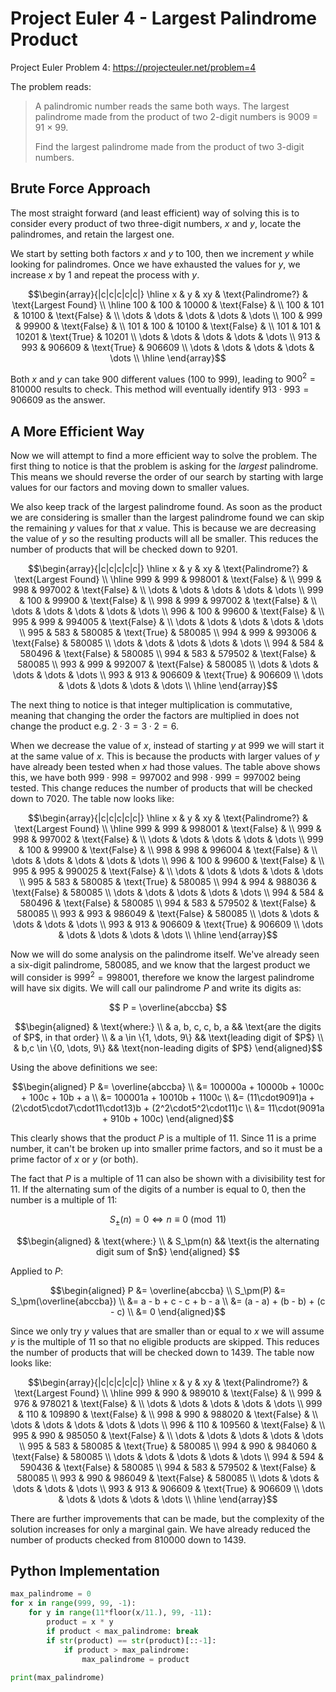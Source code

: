 # Project Euler 4 - Largest Palindrome Product
Project Euler Problem 4: https://projecteuler.net/problem=4

The problem reads:

> A palindromic number reads the same both ways. The largest palindrome made
> from the product of two 2-digit numbers is 9009 = 91 $\times$ 99.
>     
> Find the largest palindrome made from the product of two 3-digit numbers.

## Brute Force Approach
The most straight forward (and least efficient) way of solving this is to
consider every product of two three-digit numbers, $x$ and $y$, locate the
palindromes, and retain the largest one.

We start by setting both factors $x$ and $y$ to 100, then we increment $y$ while
looking for palindromes. Once we have exhausted the values for $y$, we increase
$x$ by 1 and repeat the process with $y$.

$$\begin{array}{|c|c|c|c|c|}
    \hline
    x & y & xy & \text{Palindrome?} & \text{Largest Found} \\
    \hline
    100 & 100 & 10000 & \text{False} & \\
    100 & 101 & 10100 & \text{False} & \\
    \dots & \dots & \dots & \dots & \dots \\
    100 & 999 & 99900 & \text{False} & \\
    101 & 100 & 10100 & \text{False} & \\
    101 & 101 & 10201 & \text{True} & 10201 \\
    \dots & \dots & \dots & \dots & \dots \\
    913 & 993 & 906609 & \text{True} & 906609 \\
    \dots & \dots & \dots & \dots & \dots \\
    \hline
\end{array}$$

Both $x$ and $y$ can take 900 different values (100 to 999), leading to $900^2 = 810000$ results to check. This method will eventually identify $913\cdot993=906609$ as the answer.

## A More Efficient Way
Now we will attempt to find a more efficient way to solve the problem. The first
thing to notice is that the problem is asking for the *largest* palindrome.
This means we should reverse the order of our search by starting with large
values for our factors and moving down to smaller values.

We also keep track of the largest palindrome found. As soon as the product we
are considering is smaller than the largest palindrome found we can skip the
remaining $y$ values for that $x$ value. This is because we are decreasing the
value of $y$ so the resulting products will all be smaller. This reduces the
number of products that will be checked down to 9201.

$$\begin{array}{|c|c|c|c|c|}
    \hline
    x & y & xy & \text{Palindrome?} & \text{Largest Found} \\
    \hline
    999 & 999 & 998001 & \text{False} & \\
    999 & 998 & 997002 & \text{False} & \\
    \dots & \dots & \dots & \dots & \dots \\
    999 & 100 & 99900 & \text{False} & \\
    998 & 999 & 997002 & \text{False} & \\
    \dots & \dots & \dots & \dots & \dots \\
    996 & 100 & 99600 & \text{False} & \\
    995 & 999 & 994005 & \text{False} & \\
    \dots & \dots & \dots & \dots & \dots \\
    995 & 583 & 580085 & \text{True} & 580085 \\
    994 & 999 & 993006 & \text{False} & 580085 \\
    \dots & \dots & \dots & \dots & \dots \\
    994 & 584 & 580496 & \text{False} & 580085 \\
    994 & 583 & 579502 & \text{False} & 580085 \\
    993 & 999 & 992007 & \text{False} & 580085 \\
    \dots & \dots & \dots & \dots & \dots \\
    993 & 913 & 906609 & \text{True} & 906609 \\
    \dots & \dots & \dots & \dots & \dots \\
    \hline
\end{array}$$

The next thing to notice is that integer multiplication is commutative, meaning
that changing the order the factors are multiplied in does not change the
product e.g. $2\cdot3 = 3\cdot2 = 6$.

When we decrease the value of $x$, instead of starting $y$ at 999 we will start
it at the same value of $x$. This is because the products with larger values of
$y$ have already been tested when $x$ had those values. The table above shows
this, we have both $999\cdot998=997002$ and $998\cdot999=997002$ being tested.
This change reduces the number of products that will be checked down to 7020.
The table now looks like:

$$\begin{array}{|c|c|c|c|c|}
    \hline
    x & y & xy & \text{Palindrome?} & \text{Largest Found} \\
    \hline
    999 & 999 & 998001 & \text{False} & \\
    999 & 998 & 997002 & \text{False} & \\
    \dots & \dots & \dots & \dots & \dots \\
    999 & 100 & 99900 & \text{False} & \\
    998 & 998 & 996004 & \text{False} & \\
    \dots & \dots & \dots & \dots & \dots \\
    996 & 100 & 99600 & \text{False} & \\
    995 & 995 & 990025 & \text{False} & \\
    \dots & \dots & \dots & \dots & \dots \\
    995 & 583 & 580085 & \text{True} & 580085 \\
    994 & 994 & 988036 & \text{False} & 580085 \\
    \dots & \dots & \dots & \dots & \dots \\
    994 & 584 & 580496 & \text{False} & 580085 \\
    994 & 583 & 579502 & \text{False} & 580085 \\
    993 & 993 & 986049 & \text{False} & 580085 \\
    \dots & \dots & \dots & \dots & \dots \\
    993 & 913 & 906609 & \text{True} & 906609 \\
    \dots & \dots & \dots & \dots & \dots \\
    \hline
\end{array}$$

Now we will do some analysis on the palindrome itself. We've already seen a
six-digit palindrome, 580085, and we know that the largest product we will
consider is $999^2 = 998001$, therefore we know the largest palindrome will have
six digits. We will call our palindrome $P$ and write its digits as:

$$ P = \overline{abccba} $$

$$\begin{aligned}
    & \text{where:} \\
    & a, b, c, c, b, a && \text{are the digits of $P$, in that order} \\
    & a \in \{1, \dots, 9\} && \text{leading digit of $P$} \\
    & b,c \in \{0, \dots, 9\} && \text{non-leading digits of $P$}
\end{aligned}$$

Using the above definitions we see:

$$\begin{aligned}
    P &= \overline{abccba} \\
    &= 100000a + 10000b + 1000c + 100c + 10b + a \\
    &= 100001a + 10010b + 1100c \\
    &= (11\cdot9091)a + (2\cdot5\cdot7\cdot11\cdot13)b
        + (2^2\cdot5^2\cdot11)c \\
    &= 11\cdot(9091a + 910b + 100c)
\end{aligned}$$

This clearly shows that the product $P$ is a multiple of 11. Since 11 is a prime
number, it can't be broken up into smaller prime factors, and so it must be a
prime factor of $x$ or $y$ (or both).

The fact that $P$ is a multiple of 11 can also be shown with a divisibility test
for 11. If the alternating sum of the digits of a number is equal to 0, then the
number is a multiple of 11:

$$S_\pm(n) = 0 \iff n \equiv 0 \pmod{11}$$

$$\begin{aligned}
    & \text{where:} \\
    & S_\pm(n) && \text{is the alternating digit sum of $n$}
\end{aligned} $$

Applied to $P$:

$$\begin{aligned}
    P &= \overline{abccba} \\
    S_\pm(P) &= S_\pm(\overline{abccba}) \\
    &= a - b + c - c + b - a \\
    &= (a - a) + (b - b) + (c - c) \\
    &= 0
\end{aligned}$$

Since we only try $y$ values that are smaller than or equal to $x$ we will
assume $y$ is the multiple of 11 so that no eligible products are skipped. This
reduces the number of products that will be checked down to 1439. The table now
looks like:

$$\begin{array}{|c|c|c|c|c|}
    \hline
    x & y & xy & \text{Palindrome?} & \text{Largest Found} \\
    \hline
    999 & 990 & 989010 & \text{False} & \\
    999 & 976 & 978021 & \text{False} & \\
    \dots & \dots & \dots & \dots & \dots \\
    999 & 110 & 109890 & \text{False} & \\
    998 & 990 & 988020 & \text{False} & \\
    \dots & \dots & \dots & \dots & \dots \\
    996 & 110 & 109560 & \text{False} & \\
    995 & 990 & 985050 & \text{False} & \\
    \dots & \dots & \dots & \dots & \dots \\
    995 & 583 & 580085 & \text{True} & 580085 \\
    994 & 990 & 984060 & \text{False} & 580085 \\
    \dots & \dots & \dots & \dots & \dots \\
    994 & 594 & 590436 & \text{False} & 580085 \\
    994 & 583 & 579502 & \text{False} & 580085 \\
    993 & 990 & 986049 & \text{False} & 580085 \\
    \dots & \dots & \dots & \dots & \dots \\
    993 & 913 & 906609 & \text{True} & 906609 \\
    \dots & \dots & \dots & \dots & \dots \\
    \hline
\end{array}$$

There are further improvements that can be made, but the complexity of the
solution increases for only a marginal gain. We have already reduced the number
of products checked from 810000 down to 1439.

## Python Implementation
``` python
max_palindrome = 0
for x in range(999, 99, -1):
    for y in range(11*floor(x/11.), 99, -11):
        product = x * y
        if product < max_palindrome: break
        if str(product) == str(product)[::-1]:
            if product > max_palindrome:
                max_palindrome = product
                
print(max_palindrome)
```
